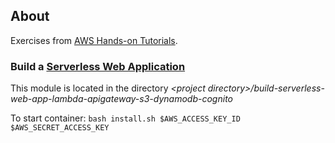 ## About

Exercises from [AWS Hands-on Tutorials](https://aws.amazon.com/getting-started/hands-on/).

### Build a [Serverless Web Application](https://aws.amazon.com/getting-started/hands-on/build-serverless-web-app-lambda-apigateway-s3-dynamodb-cognito/)

This module is located in the directory *\<project directory\>/build-serverless-web-app-lambda-apigateway-s3-dynamodb-cognito*

To start container: `bash install.sh $AWS_ACCESS_KEY_ID $AWS_SECRET_ACCESS_KEY`
